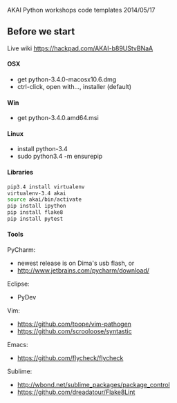 AKAI Python workshops code templates 2014/05/17

## Before we start
Live wiki https://hackpad.com/AKAI-b89UStvBNaA

#### OSX
* get python-3.4.0-macosx10.6.dmg
* ctrl-click, open with..., installer (default)

#### Win
* get python-3.4.0.amd64.msi

#### Linux
* install python-3.4
* sudo python3.4 -m ensurepip

#### Libraries
```sh
pip3.4 install virtualenv
virtualenv-3.4 akai
source akai/bin/activate
pip install ipython
pip install flake8
pip install pytest
```

#### Tools
PyCharm:
* newest release is on Dima's usb flash, or
* http://www.jetbrains.com/pycharm/download/

Eclipse:
* PyDev

Vim:
* https://github.com/tpope/vim-pathogen 
* https://github.com/scrooloose/syntastic

Emacs:
* https://github.com/flycheck/flycheck

Sublime:
* http://wbond.net/sublime_packages/package_control
* https://github.com/dreadatour/Flake8Lint
